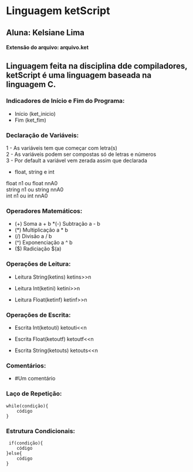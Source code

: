 # Linguagem ketScript

## Aluna: Kelsiane Lima
#### Extensão do arquivo: arquivo.ket

## Linguagem feita na disciplina dde compiladores, ketScript é uma linguagem baseada na linguagem C.

### Indicadores de Início e Fim do Programa:
* Início (ket_inicio)
* Fim (ket_fim)


### Declaração de Variáveis:
<p color="red"> 1 - As variáveis tem que começar com letra(s)<br>
2 - As variáveis podem ser compostas só de letras e números <br>
3 - Por default a variável vem zerada assim que declarada <br>
</p>

* float, string e int <br>  
 
 float n1 ou float nnA0 <br>
 string n1 ou string nnA0 <br>
 int n1 ou int nnA0 <br>

### Operadores Matemáticos:
* (+) Soma
a + b
*(-) Subtração
a - b
* (*) Multiplicação
a * b
* (/) Divisão
 a / b
* (^) Exponenciação
 a ^ b
* ($) Radiciação
$(a)

### Operações de Leitura:
* Leitura String(ketins)
ketins>>n

* Leitura Int(ketini)
ketini>>n

* Leitura Float(ketinf)
ketinf>>n


### Operações de Escrita:
* Escrita Int(ketouti)
ketouti<<n

* Escrita Float(ketoutf)
ketoutf<<n

* Escrita String(ketouts)
ketouts<<n


### Comentários: 

* #Um comentário

### Laço de Repetição:
```code
while(condição){
	código
}

```
### Estrutura Condicionais:
```code
 if(condição){
	código
}else{
	código
}

```
